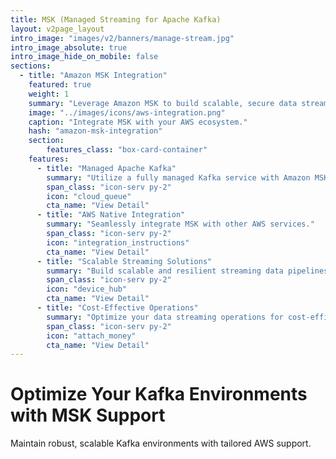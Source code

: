 ```yaml
---
title: MSK (Managed Streaming for Apache Kafka)
layout: v2page_layout
intro_image: "images/v2/banners/manage-stream.jpg"
intro_image_absolute: true
intro_image_hide_on_mobile: false
sections:
  - title: "Amazon MSK Integration"
    featured: true
    weight: 1
    summary: "Leverage Amazon MSK to build scalable, secure data streaming solutions."
    image: "../images/icons/aws-integration.png"
    caption: "Integrate MSK with your AWS ecosystem."
    hash: "amazon-msk-integration"
    section:
        features_class: "box-card-container"
    features:
      - title: "Managed Apache Kafka"
        summary: "Utilize a fully managed Kafka service with Amazon MSK."
        span_class: "icon-serv py-2"
        icon: "cloud_queue"
        cta_name: "View Detail"
      - title: "AWS Native Integration"
        summary: "Seamlessly integrate MSK with other AWS services."
        span_class: "icon-serv py-2"
        icon: "integration_instructions"
        cta_name: "View Detail"
      - title: "Scalable Streaming Solutions"
        summary: "Build scalable and resilient streaming data pipelines with MSK."
        span_class: "icon-serv py-2"
        icon: "device_hub"
        cta_name: "View Detail"
      - title: "Cost-Effective Operations"
        summary: "Optimize your data streaming operations for cost-efficiency."
        span_class: "icon-serv py-2"
        icon: "attach_money"
        cta_name: "View Detail"
---
```


# Optimize Your Kafka Environments with MSK Support

Maintain robust, scalable Kafka environments with tailored AWS support.
